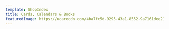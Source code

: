 ```yaml
---
template: ShopIndex
title: Cards, Calendars & Books
featuredImage: https://ucarecdn.com/4ba7fc5d-9295-43a1-8552-9a7161dee217/-/crop/299x170/0,0/-/preview/
---
```

